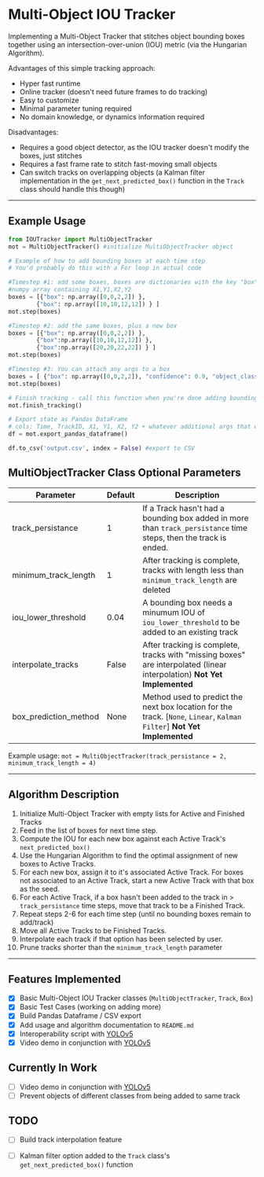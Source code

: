 # Multi-Object IOU Tracker

Implementing a Multi-Object Tracker that stitches object bounding boxes together using an intersection-over-union (IOU) metric (via the Hungarian Algorithm).

Advantages of this simple tracking approach:
- Hyper fast runtime
- Online tracker (doesn't need future frames to do tracking)
- Easy to customize
- Minimal parameter tuning required
- No domain knowledge, or dynamics information required

Disadvantages:
- Requires a good object detector, as the IOU tracker doesn't modify the boxes, just stitches
- Requires a fast frame rate to stitch fast-moving small objects
- Can switch tracks on overlapping objects (a Kalman filter implementation in the `get_next_predicted_box()` function in the `Track` class should handle this though)

---

## Example Usage

``` Python
from IOUTracker import MultiObjectTracker
mot = MultiObjectTracker() #initialize MultiObjectTracker object

# Example of how to add bounding boxes at each time step
# You'd probably do this with a For loop in actual code

#Timestep #1: add some boxes, boxes are dictionaries with the key "box" set to a
#numpy array containing X1,Y1,X2,Y2
boxes = [{"box": np.array([0,0,2,2]) }, 
        {"box": np.array([10,10,12,12]) } ]
mot.step(boxes)

#Timestep #2: add the same boxes, plus a new box
boxes = [{"box": np.array([0,0,2,2]) }, 
        {"box":np.array([10,10,12,12]) },
        {"box":np.array([20,20,22,22]) } ]
mot.step(boxes)

#Timestep #3: You can attach any args to a box
boxes = [ {"box": np.array([0,0,2,2]), "confidence": 0.9, "object_class": "car"} ]
mot.step(boxes)

# Finish tracking - call this function when you're done adding bounding boxes
mot.finish_tracking()

# Export state as Pandas DataFrame
# cols: Time, TrackID, X1, Y1, X2, Y2 + whatever additional args that were in the dicts above
df = mot.export_pandas_dataframe()

df.to_csv('output.csv', index = False) #export to CSV
```

## MultiObjectTracker Class Optional Parameters

| Parameter | Default | Description |
| --- | --- | --- |
| track_persistance | 1 | If a Track hasn't had a bounding box added in more than `track_persistance` time steps, then the track is ended. |
| minimum_track_length | 1 | After tracking is complete, tracks with length less than `minimum_track_length` are deleted |
| iou_lower_threshold | 0.04 | A bounding box needs a minumum IOU of `iou_lower_threshold` to be added to an existing track |
| interpolate_tracks | False | After tracking is complete, tracks with "missing boxes" are interpolated (linear interpolation) **Not Yet Implemented** |
| box_prediction_method | None | Method used to predict the next box location for the track. [`None`, `Linear`, `Kalman Filter`] **Not Yet Implemented** |

Example usage: `mot = MultiObjectTracker(track_persistance = 2, minimum_track_length = 4)`

---

## Algorithm Description

1. Initialize Multi-Object Tracker with empty lists for Active and Finished Tracks
1. Feed in the list of boxes for next time step.
1. Compute the IOU for each new box against each Active Track's `next_predicted_box()` 
1. Use the Hungarian Algorithm to find the optimal assignment of new boxes to Active Tracks.
1. For each new box, assign it to it's associated Active Track. For boxes not associated to an Active Track, start a new Active Track with that box as the seed.
1. For each Active Track, if a box hasn't been added to the track in > `track_persistance` time steps, move that track to be a Finished Track.
1. Repeat steps 2-6 for each time step (until no bounding boxes remain to add/track)
1. Move all Active Tracks to be Finished Tracks.
1. Interpolate each track if that option has been selected by user.
1. Prune tracks shorter than the `minimum_track_length` parameter 

---

## Features Implemented

- [x] Basic Multi-Object IOU Tracker classes (`MultiObjectTracker`, `Track`, `Box`)
- [x] Basic Test Cases (working on adding more)
- [x] Build Pandas Dataframe / CSV export
- [x] Add usage and algorithm documentation to `README.md`
- [x] Interoperability script with [YOLOv5](https://github.com/ultralytics/yolov5)
- [x] Video demo in conjunction with [YOLOv5](https://github.com/ultralytics/yolov5)

## Currently In Work

- [ ] Video demo in conjunction with [YOLOv5](https://github.com/ultralytics/yolov5)
- [ ] Prevent objects of different classes from being added to same track

## TODO

- [ ] Build track interpolation feature
- [ ] Kalman filter option added to the `Track` class's `get_next_predicted_box()` function

